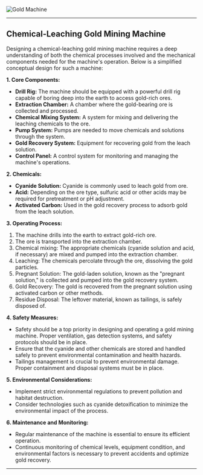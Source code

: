 
![Gold Machine](https://github.com/sourceduty/Gold/assets/123030236/fb2673ad-dcdc-4554-9834-505d52fb6fec)

***

## Chemical-Leaching Gold Mining Machine

Designing a chemical-leaching gold mining machine requires a deep understanding of both the chemical processes involved and the mechanical components needed for the machine's operation. Below is a simplified conceptual design for such a machine:

**1. Core Components:**

   - **Drill Rig:** The machine should be equipped with a powerful drill rig capable of boring deep into the earth to access gold-rich ores.
   - **Extraction Chamber:** A chamber where the gold-bearing ore is collected and processed.
   - **Chemical Mixing System:** A system for mixing and delivering the leaching chemicals to the ore.
   - **Pump System:** Pumps are needed to move chemicals and solutions through the system.
   - **Gold Recovery System:** Equipment for recovering gold from the leach solution.
   - **Control Panel:** A control system for monitoring and managing the machine's operations.

**2. Chemicals:**

   - **Cyanide Solution:** Cyanide is commonly used to leach gold from ore.
   - **Acid:** Depending on the ore type, sulfuric acid or other acids may be required for pretreatment or pH adjustment.
   - **Activated Carbon:** Used in the gold recovery process to adsorb gold from the leach solution.

**3. Operating Process:**

   1. The machine drills into the earth to extract gold-rich ore.
   2. The ore is transported into the extraction chamber.
   3. Chemical mixing: The appropriate chemicals (cyanide solution and acid, if necessary) are mixed and pumped into the extraction chamber.
   4. Leaching: The chemicals percolate through the ore, dissolving the gold particles.
   5. Pregnant Solution: The gold-laden solution, known as the "pregnant solution," is collected and pumped into the gold recovery system.
   6. Gold Recovery: The gold is recovered from the pregnant solution using activated carbon or other methods.
   7. Residue Disposal: The leftover material, known as tailings, is safely disposed of.

**4. Safety Measures:**

   - Safety should be a top priority in designing and operating a gold mining machine. Proper ventilation, gas detection systems, and safety protocols should be in place.
   - Ensure that the cyanide and other chemicals are stored and handled safely to prevent environmental contamination and health hazards.
   - Tailings management is crucial to prevent environmental damage. Proper containment and disposal systems must be in place.

**5. Environmental Considerations:**

   - Implement strict environmental regulations to prevent pollution and habitat destruction.
   - Consider technologies such as cyanide detoxification to minimize the environmental impact of the process.

**6. Maintenance and Monitoring:**

   - Regular maintenance of the machine is essential to ensure its efficient operation.
   - Continuous monitoring of chemical levels, equipment condition, and environmental factors is necessary to prevent accidents and optimize gold recovery.

***
